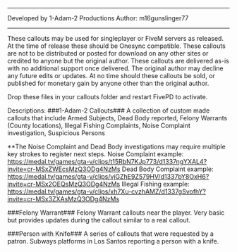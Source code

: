 ***************************
Developed  by 1-Adam-2 Productions
Author: m16gunslinger77
***************************

These callouts may be used for singleplayer or FiveM servers as released.  At the time of release these should be Onesync compatible.
These callouts are not to be distributed or posted for download on any other sites or credited to anyone but the original author.
These callouts are delivered as-is with no additional support once delivered.  The original author may decline any future edits or updates.
At no time should these callouts be sold, or published for monetary gain by anyone other than the original author.

Drop these files in your callouts folder and restart FivePD to activate.

Descriptions:
###1-Adam-2 Callouts###
A collection of custom made callouts that include Armed Subjects, Dead Body reported, Felony Warrants (County locations), 
Illegal Fishing Complaints, Noise Complaint investigation, Suspicious Persons

**The Noise Complaint and Dead Body investigations may require multiple key strokes to register next steps.
Noise Complaint example: https://medal.tv/games/gta-v/clips/t15RbN7KJp773/d1337ngYXAL4?invite=cr-MSxZWEcsMzQ3ODg4NzMs
Dead Body Complaint example: https://medal.tv/games/gta-v/clips/vjGZhE9Z579HV/d1337bY8OxH6?invite=cr-MSx2OEQsMzQ3ODg4NzMs
Illegal Fishing example:  https://medal.tv/games/gta-v/clips/xh7Xu-cvzhAMZ/d1337gSvofhY?invite=cr-MSx3ZXAsMzQ3ODg4NzMs

###Felony Warrant###
Felony Warrant callouts near the player.  Very basic but provides updates during the callout similar to a real callout.

###Person with Knife###
A series of callouts that were requested by a patron.  Subways platforms in Los Santos reporting a person with a knife.

